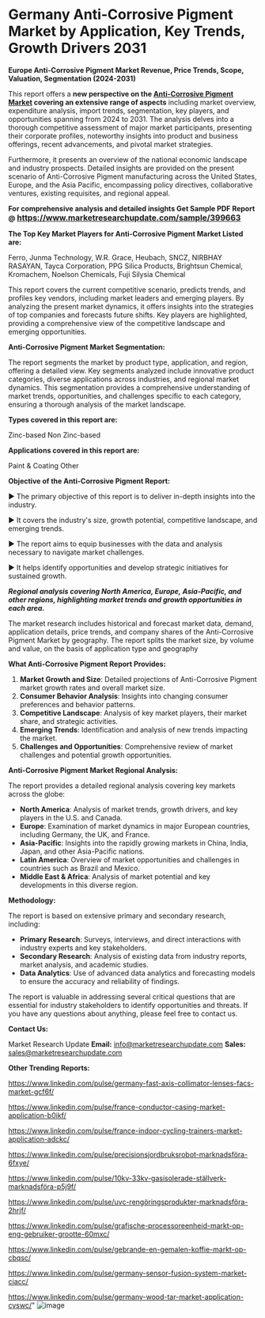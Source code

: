 # Germany Anti-Corrosive Pigment Market by Application, Key Trends, Growth Drivers 2031

<strong>Europe Anti-Corrosive Pigment Market Revenue, Price Trends, Scope, Valuation, Segmentation (2024-2031)</strong>

This report offers a <strong>new perspective on the <a href=https://www.marketresearchupdate.com/sample/399663>Anti-Corrosive Pigment Market</a> covering an extensive range of aspects</strong> including market overview, expenditure analysis, import trends, segmentation, key players, and opportunities spanning from 2024 to 2031. The analysis delves into a thorough competitive assessment of major market participants, presenting their corporate profiles, noteworthy insights into product and business offerings, recent advancements, and pivotal market strategies.

Furthermore, it presents an overview of the national economic landscape and industry prospects. Detailed insights are provided on the present scenario of Anti-Corrosive Pigment manufacturing across the United States, Europe, and the Asia Pacific, encompassing policy directives, collaborative ventures, existing requisites, and regional appeal.

<strong>For comprehensive analysis and detailed insights Get Sample PDF Report @ <a href=https://www.marketresearchupdate.com/sample/399663><font size=3 color=#0000ff>https://www.marketresearchupdate.com/sample/399663</font></a></strong>

<strong>The Top Key Market Players for Anti-Corrosive Pigment Market Listed are:</strong>

Ferro, Junma Technology, W.R. Grace, Heubach, SNCZ, NIRBHAY RASAYAN, Tayca Corporation, PPG Silica Products, Brightsun Chemical, Kromachem, Noelson Chemicals, Fuji Silysia Chemical

This report covers the current competitive scenario, predicts trends, and profiles key vendors, including market leaders and emerging players. By analyzing the present market dynamics, it offers insights into the strategies of top companies and forecasts future shifts. Key players are highlighted, providing a comprehensive view of the competitive landscape and emerging opportunities.

<strong>Anti-Corrosive Pigment Market Segmentation:</strong>

The report segments the market by product type, application, and region, offering a detailed view. Key segments analyzed include innovative product categories, diverse applications across industries, and regional market dynamics. This segmentation provides a comprehensive understanding of market trends, opportunities, and challenges specific to each category, ensuring a thorough analysis of the market landscape.

<strong>Types covered in this report are:</strong>

Zinc-based
Non Zinc-based

<strong>Applications covered in this report are:</strong>

Paint & Coating
Other

<strong>Objective of the Anti-Corrosive Pigment Report:</strong>

▶ The primary objective of this report is to deliver in-depth insights into the industry.

▶ It covers the industry's size, growth potential, competitive landscape, and emerging trends.

▶ The report aims to equip businesses with the data and analysis necessary to navigate market challenges.

▶ It helps identify opportunities and develop strategic initiatives for sustained growth.

<strong><em>Regional analysis covering North America, Europe, Asia-Pacific, and other regions, highlighting market trends and growth opportunities in each area.</em></strong>

The market research includes historical and forecast market data, demand, application details, price trends, and company shares of the Anti-Corrosive Pigment Market by geography. The report splits the market size, by volume and value, on the basis of application type and geography

<strong>What Anti-Corrosive Pigment Report Provides:</strong>
<ol>
  <li><strong>Market Growth and Size</strong>: Detailed projections of Anti-Corrosive Pigment market growth rates and overall market size.</li>
  <li><strong>Consumer Behavior Analysis</strong>: Insights into changing consumer preferences and behavior patterns.</li>
  <li><strong>Competitive Landscape</strong>: Analysis of key market players, their market share, and strategic activities.</li>
  <li><strong>Emerging Trends</strong>: Identification and analysis of new trends impacting the market.</li>
  <li><strong>Challenges and Opportunities</strong>: Comprehensive review of market challenges and potential growth opportunities.</li>
</ol>

<strong>Anti-Corrosive Pigment Market Regional Analysis:</strong>

The report provides a detailed regional analysis covering key markets across the globe:
<ul>
  <li><strong>North America</strong>: Analysis of market trends, growth drivers, and key players in the U.S. and Canada.</li>
  <li><strong>Europe</strong>: Examination of market dynamics in major European countries, including Germany, the UK, and France.</li>
  <li><strong>Asia-Pacific</strong>: Insights into the rapidly growing markets in China, India, Japan, and other Asia-Pacific nations.</li>
  <li><strong>Latin America</strong>: Overview of market opportunities and challenges in countries such as Brazil and Mexico.</li>
  <li><strong>Middle East &amp; Africa</strong>: Analysis of market potential and key developments in this diverse region.</li>
</ul>

<strong>Methodology:</strong>

The report is based on extensive primary and secondary research, including:
<ul>
  <li><strong>Primary Research</strong>: Surveys, interviews, and direct interactions with industry experts and key stakeholders.</li>
  <li><strong>Secondary Research</strong>: Analysis of existing data from industry reports, market analysis, and academic studies.</li>
  <li><strong>Data Analytics</strong>: Use of advanced data analytics and forecasting models to ensure the accuracy and reliability of findings.</li>
</ul>
The report is valuable in addressing several critical questions that are essential for industry stakeholders to identify opportunities and threats. If you have any questions about anything, please feel free to contact us.

<strong>Contact Us:</strong>

Market Research Update
<strong>Email:</strong> info@marketresearchupdate.com
<strong>Sales:</strong> sales@marketresearchupdate.com

<strong>Other Trending Reports:</strong>

<a href=https://www.linkedin.com/pulse/germany-fast-axis-collimator-lenses-facs-market-gcf6f/>https://www.linkedin.com/pulse/germany-fast-axis-collimator-lenses-facs-market-gcf6f/</a>

<a href=https://www.linkedin.com/pulse/france-conductor-casing-market-application-b0ikf/>https://www.linkedin.com/pulse/france-conductor-casing-market-application-b0ikf/</a>

<a href=https://www.linkedin.com/pulse/france-indoor-cycling-trainers-market-application-adckc/>https://www.linkedin.com/pulse/france-indoor-cycling-trainers-market-application-adckc/</a>

<a href=https://www.linkedin.com/pulse/precisionsjordbruksrobot-marknadsföra-6fxye/>https://www.linkedin.com/pulse/precisionsjordbruksrobot-marknadsföra-6fxye/</a>

<a href=https://www.linkedin.com/pulse/10kv-33kv-gasisolerade-ställverk-marknadsföra-p5j9f/>https://www.linkedin.com/pulse/10kv-33kv-gasisolerade-ställverk-marknadsföra-p5j9f/</a>

<a href=https://www.linkedin.com/pulse/uvc-rengöringsprodukter-marknadsföra-2hrjf/>https://www.linkedin.com/pulse/uvc-rengöringsprodukter-marknadsföra-2hrjf/</a>

<a href=https://www.linkedin.com/pulse/grafische-processoreenheid-markt-op-eng-gebruiker-grootte-60mxc/>https://www.linkedin.com/pulse/grafische-processoreenheid-markt-op-eng-gebruiker-grootte-60mxc/</a>

<a href=https://www.linkedin.com/pulse/gebrande-en-gemalen-koffie-markt-op-cbqsc/>https://www.linkedin.com/pulse/gebrande-en-gemalen-koffie-markt-op-cbqsc/</a>

<a href=https://www.linkedin.com/pulse/germany-sensor-fusion-system-market-ciacc/>https://www.linkedin.com/pulse/germany-sensor-fusion-system-market-ciacc/</a>

<a href=https://www.linkedin.com/pulse/germany-wood-tar-market-application-cyswc/>https://www.linkedin.com/pulse/germany-wood-tar-market-application-cyswc/</a>"
![image](https://github.com/user-attachments/assets/02769188-4c39-4ac4-8709-32caff7d1800)
